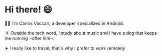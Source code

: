 # Hi there! 😄

🙋‍♂️ I`m Carlos Vaccari, a developer specialized in Android.

☀️ Outside the tech word, I study about music and I have a dog that keeps me running ~after him~.

✈️ I really like to travel, that`s why I prefer to work remotely
